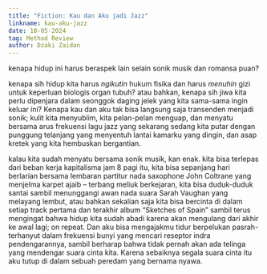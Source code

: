 ```yaml
---
title: "Fiction: Kau dan Aku jadi Jazz"
linkname: kau-aku-jazz
date: 10-05-2024
tag: Method Review
author: Dzaki Zaidan
---
```

kenapa hidup ini harus beraspek lain selain sonik musik dan romansa puan?

kenapa sih hidup kita harus _ngikutin_ hukum fisika dan harus _menuhin_ gizi untuk keperluan biologis organ tubuh? atau bahkan, kenapa sih jiwa kita perlu dipenjara dalam seonggok daging jelek yang kita sama-sama ingin keluar ini? Kenapa kau dan aku tak bisa langsung saja transenden menjadi sonik; kulit kita menyublim, kita pelan-pelan menguap, dan menyatu bersama arus frekuensi lagu jazz yang sekarang sedang kita putar dengan punggung telanjang yang menyentuh lantai kamarku yang dingin, dan asap kretek yang kita hembuskan bergantian.

kalau kita sudah menyatu bersama sonik musik, kan enak. kita bisa terlepas dari beban kerja kapitalisma jam 8 pagi itu, kita bisa sepanjang hari berlarian bersama lembaran partitur nada saxophone John Coltrane yang menjelma karpet ajaib – terbang meliuk berkejaran, kita bisa duduk-duduk santai sambil menunggangi awan nada suara Sarah Vaughan yang melayang lembut, atau bahkan sekalian saja kita bisa bercinta di dalam setiap track pertama dan terakhir album “Sketches of Spain” sambil terus mengingat bahwa hidup kita sudah abadi karena akan mengulang dari akhir ke awal lagi; on repeat. Dan aku bisa mengajakmu tidur berpelukan pasrah-terhanyut dalam frekuensi bunyi yang mencari reseptor indra pendengarannya, sambil berharap bahwa tidak pernah akan ada telinga yang mendengar suara cinta kita. Karena sebaiknya segala suara cinta itu aku tutup di dalam sebuah peredam yang bernama nyawa.